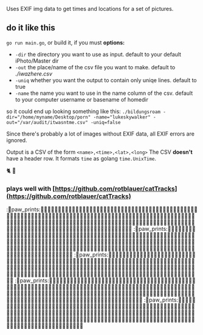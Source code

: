 Uses EXIF img data to get times and locations for a set of pictures.


## do it like this
`go run main.go`, or build it, if you must
__options:__
 - `-dir` the directory you want to use as input. default to your default iPhoto/Master dir
 - `-out` the place/name of the csv file you want to make. default to _./iwazhere.csv_
 - `-uniq` whether you want the output to contain only uniqe lines. default to true
 - `-name` the name you want to use in the name column of the csv. default to your computer username or basename of homedir

so it could end up looking something like this: `./bildungsroam -dir="/home/myname/Desktop/porn" -name="lukeskywalker" -out="/var/audit/itwasntme.csv" -uniq=false`

Since there's probably a lot of images without EXIF data, all EXIF errors are ignored.

Output is a CSV of the form `<name>,<time>,<lat>,<long>`
The CSV __doesn't__ have a header row. 
It formats `time` as golang `time.UnixTime`. 



:cat2: :paw_prints:

### plays well with [https://github.com/rotblauer/catTracks](https://github.com/rotblauer/catTracks)

::paw_prints:paw_prints::paw_prints::paw_prints::paw_prints::paw_prints::paw_prints::paw_prints::paw_prints::paw_prints::paw_prints::paw_prints::paw_prints::paw_prints::paw_prints::paw_prints::paw_prints::paw_prints::paw_prints::paw_prints::paw_prints::paw_prints::paw_prints::paw_prints::paw_prints::paw_prints::paw_prints::paw_prints::paw_prints::paw_prints::paw_prints::paw_prints::paw_prints::paw_prints::paw_prints::paw_prints::paw_prints::paw_prints::paw_prints::paw_prints::paw_prints::paw_prints::paw_prints::paw_prints::paw_prints::paw_prints::paw_prints::paw_prints::paw_prints::paw_prints::paw_prints::paw_prints::paw_prints::paw_prints::paw_prints::paw_prints::paw_prints::paw_prints::paw_prints::paw_prints::paw_prints::paw_prints::paw_prints::paw_prints::paw_prints::paw_prints::paw_prints::paw_prints::paw_prints::paw_prints::paw_prints::paw_prints::paw_prints::paw_prints::paw_prints::paw_prints::paw_prints::paw_prints::paw_prints::paw_prints::paw_prints::paw_prints::paw_prints::paw_prints::paw_prints::paw_prints::paw_prints::paw_prints::paw_prints::paw_prints::paw_prints::paw_prints::paw_prints::paw_prints::paw_prints::paw_prints::paw_prints::paw_prints::paw_prints::paw_prints::paw_prints::paw_prints::paw_prints::paw_prints::paw_prints::paw_prints::paw_prints::paw_prints::paw_prints::paw_prints::paw_prints::paw_prints::paw_prints::paw_prints::paw_prints::paw_prints::paw_prints::paw_prints::paw_prints::paw_prints::paw_prints::paw_prints::paw_prints::paw_prints::paw_prints::paw_prints::paw_prints::paw_prints::paw_prints::paw_prints::paw_prints::paw_prints::paw_prints::paw_prints::paw_prints::paw_prints::paw_prints::paw_prints::paw_prints::paw_prints::paw_prints::paw_prints::paw_prints::paw_prints::paw_prints::paw_prints::paw_prints::paw_prints::paw_prints::paw_prints::paw_prints::paw_prints::paw_prints::paw_prints::paw_prints::paw_prints::paw_prints::paw_prints::paw_prints::paw_prints::paw_prints::paw_prints::paw_prints::paw_prints::paw_prints::paw_prints::paw_prints::paw_prints::paw_prints::paw_prints::paw_prints::paw_prints::paw_prints::paw_prints::paw_prints::paw_prints::paw_prints::paw_prints::paw_prints::paw_prints::paw_prints::paw_prints::paw_prints::paw_prints::paw_prints::paw_prints::paw_prints::paw_prints::paw_prints::paw_prints::paw_prints:
::paw_prints:paw_prints::paw_prints::paw_prints::paw_prints::paw_prints::paw_prints::paw_prints::paw_prints::paw_prints::paw_prints::paw_prints::paw_prints::paw_prints::paw_prints::paw_prints::paw_prints::paw_prints::paw_prints::paw_prints::paw_prints::paw_prints::paw_prints::paw_prints::paw_prints::paw_prints::paw_prints::paw_prints::paw_prints::paw_prints::paw_prints::paw_prints::paw_prints::paw_prints::paw_prints::paw_prints::paw_prints::paw_prints::paw_prints::paw_prints::paw_prints::paw_prints::paw_prints::paw_prints::paw_prints::paw_prints::paw_prints::paw_prints::paw_prints::paw_prints::paw_prints::paw_prints::paw_prints::paw_prints::paw_prints::paw_prints::paw_prints::paw_prints::paw_prints::paw_prints::paw_prints::paw_prints::paw_prints::paw_prints::paw_prints::paw_prints::paw_prints::paw_prints::paw_prints::paw_prints::paw_prints::paw_prints::paw_prints::paw_prints::paw_prints::paw_prints::paw_prints::paw_prints::paw_prints::paw_prints::paw_prints::paw_prints::paw_prints::paw_prints::paw_prints::paw_prints::paw_prints::paw_prints::paw_prints::paw_prints::paw_prints::paw_prints::paw_prints::paw_prints::paw_prints::paw_prints::paw_prints::paw_prints::paw_prints::paw_prints::paw_prints::paw_prints::paw_prints::paw_prints::paw_prints::paw_prints::paw_prints::paw_prints::paw_prints::paw_prints::paw_prints::paw_prints::paw_prints::paw_prints::paw_prints::paw_prints::paw_prints::paw_prints::paw_prints::paw_prints::paw_prints::paw_prints::paw_prints::paw_prints::paw_prints::paw_prints::paw_prints::paw_prints::paw_prints::paw_prints::paw_prints::paw_prints::paw_prints::paw_prints::paw_prints::paw_prints::paw_prints::paw_prints::paw_prints::paw_prints::paw_prints::paw_prints::paw_prints::paw_prints::paw_prints::paw_prints::paw_prints::paw_prints::paw_prints::paw_prints::paw_prints::paw_prints::paw_prints::paw_prints::paw_prints::paw_prints::paw_prints::paw_prints::paw_prints::paw_prints::paw_prints::paw_prints::paw_prints::paw_prints::paw_prints::paw_prints::paw_prints::paw_prints::paw_prints::paw_prints::paw_prints::paw_prints::paw_prints::paw_prints::paw_prints::paw_prints::paw_prints::paw_prints::paw_prints::paw_prints::paw_prints::paw_prints::paw_prints::paw_prints::paw_prints::paw_prints::paw_prints::paw_prints::paw_prints::paw_prints::paw_prints:
::paw_prints:paw_prints::paw_prints::paw_prints::paw_prints::paw_prints::paw_prints::paw_prints::paw_prints::paw_prints::paw_prints::paw_prints::paw_prints::paw_prints::paw_prints::paw_prints::paw_prints::paw_prints::paw_prints::paw_prints::paw_prints::paw_prints::paw_prints::paw_prints::paw_prints::paw_prints::paw_prints::paw_prints::paw_prints::paw_prints::paw_prints::paw_prints::paw_prints::paw_prints::paw_prints::paw_prints::paw_prints::paw_prints::paw_prints::paw_prints::paw_prints::paw_prints::paw_prints::paw_prints::paw_prints::paw_prints::paw_prints::paw_prints::paw_prints::paw_prints::paw_prints::paw_prints::paw_prints::paw_prints::paw_prints::paw_prints::paw_prints::paw_prints::paw_prints::paw_prints::paw_prints::paw_prints::paw_prints::paw_prints::paw_prints::paw_prints::paw_prints::paw_prints::paw_prints::paw_prints::paw_prints::paw_prints::paw_prints::paw_prints::paw_prints::paw_prints::paw_prints::paw_prints::paw_prints::paw_prints::paw_prints::paw_prints::paw_prints::paw_prints::paw_prints::paw_prints::paw_prints::paw_prints::paw_prints::paw_prints::paw_prints::paw_prints::paw_prints::paw_prints::paw_prints::paw_prints::paw_prints::paw_prints::paw_prints::paw_prints::paw_prints::paw_prints::paw_prints::paw_prints::paw_prints::paw_prints::paw_prints::paw_prints::paw_prints::paw_prints::paw_prints::paw_prints::paw_prints::paw_prints::paw_prints::paw_prints::paw_prints::paw_prints::paw_prints::paw_prints::paw_prints::paw_prints::paw_prints::paw_prints::paw_prints::paw_prints::paw_prints::paw_prints::paw_prints::paw_prints::paw_prints::paw_prints::paw_prints::paw_prints::paw_prints::paw_prints::paw_prints::paw_prints::paw_prints::paw_prints::paw_prints::paw_prints::paw_prints::paw_prints::paw_prints::paw_prints::paw_prints::paw_prints::paw_prints::paw_prints::paw_prints::paw_prints::paw_prints::paw_prints::paw_prints::paw_prints::paw_prints::paw_prints::paw_prints::paw_prints::paw_prints::paw_prints::paw_prints::paw_prints::paw_prints::paw_prints::paw_prints::paw_prints::paw_prints::paw_prints::paw_prints::paw_prints::paw_prints::paw_prints::paw_prints::paw_prints::paw_prints::paw_prints::paw_prints::paw_prints::paw_prints::paw_prints::paw_prints::paw_prints::paw_prints::paw_prints::paw_prints::paw_prints::paw_prints::paw_prints::paw_prints:
::paw_prints:paw_prints::paw_prints::paw_prints::paw_prints::paw_prints::paw_prints::paw_prints::paw_prints::paw_prints::paw_prints::paw_prints::paw_prints::paw_prints::paw_prints::paw_prints::paw_prints::paw_prints::paw_prints::paw_prints::paw_prints::paw_prints::paw_prints::paw_prints::paw_prints::paw_prints::paw_prints::paw_prints::paw_prints::paw_prints::paw_prints::paw_prints::paw_prints::paw_prints::paw_prints::paw_prints::paw_prints::paw_prints::paw_prints::paw_prints::paw_prints::paw_prints::paw_prints::paw_prints::paw_prints::paw_prints::paw_prints::paw_prints::paw_prints::paw_prints::paw_prints::paw_prints::paw_prints::paw_prints::paw_prints::paw_prints::paw_prints::paw_prints::paw_prints::paw_prints::paw_prints::paw_prints::paw_prints::paw_prints::paw_prints::paw_prints::paw_prints::paw_prints::paw_prints::paw_prints::paw_prints::paw_prints::paw_prints::paw_prints::paw_prints::paw_prints::paw_prints::paw_prints::paw_prints::paw_prints::paw_prints::paw_prints::paw_prints::paw_prints::paw_prints::paw_prints::paw_prints::paw_prints::paw_prints::paw_prints::paw_prints::paw_prints::paw_prints::paw_prints::paw_prints::paw_prints::paw_prints::paw_prints::paw_prints::paw_prints::paw_prints::paw_prints::paw_prints::paw_prints::paw_prints::paw_prints::paw_prints::paw_prints::paw_prints::paw_prints::paw_prints::paw_prints::paw_prints::paw_prints::paw_prints::paw_prints::paw_prints::paw_prints::paw_prints::paw_prints::paw_prints::paw_prints::paw_prints::paw_prints::paw_prints::paw_prints::paw_prints::paw_prints::paw_prints::paw_prints::paw_prints::paw_prints::paw_prints::paw_prints::paw_prints::paw_prints::paw_prints::paw_prints::paw_prints::paw_prints::paw_prints::paw_prints::paw_prints::paw_prints::paw_prints::paw_prints::paw_prints::paw_prints::paw_prints::paw_prints::paw_prints::paw_prints::paw_prints::paw_prints::paw_prints::paw_prints::paw_prints::paw_prints::paw_prints::paw_prints::paw_prints::paw_prints::paw_prints::paw_prints::paw_prints::paw_prints::paw_prints::paw_prints::paw_prints::paw_prints::paw_prints::paw_prints::paw_prints::paw_prints::paw_prints::paw_prints::paw_prints::paw_prints::paw_prints::paw_prints::paw_prints::paw_prints::paw_prints::paw_prints::paw_prints::paw_prints::paw_prints::paw_prints::paw_prints::paw_prints::paw_prints:
::paw_prints:paw_prints::paw_prints::paw_prints::paw_prints::paw_prints::paw_prints::paw_prints::paw_prints::paw_prints::paw_prints::paw_prints::paw_prints::paw_prints::paw_prints::paw_prints::paw_prints::paw_prints::paw_prints::paw_prints::paw_prints::paw_prints::paw_prints::paw_prints::paw_prints::paw_prints::paw_prints::paw_prints::paw_prints::paw_prints::paw_prints::paw_prints::paw_prints::paw_prints::paw_prints::paw_prints::paw_prints::paw_prints::paw_prints::paw_prints::paw_prints::paw_prints::paw_prints::paw_prints::paw_prints::paw_prints::paw_prints::paw_prints::paw_prints::paw_prints::paw_prints::paw_prints::paw_prints::paw_prints::paw_prints::paw_prints::paw_prints::paw_prints::paw_prints::paw_prints::paw_prints::paw_prints::paw_prints::paw_prints::paw_prints::paw_prints::paw_prints::paw_prints::paw_prints::paw_prints::paw_prints::paw_prints::paw_prints::paw_prints::paw_prints::paw_prints::paw_prints::paw_prints::paw_prints::paw_prints::paw_prints::paw_prints::paw_prints::paw_prints::paw_prints::paw_prints::paw_prints::paw_prints::paw_prints::paw_prints::paw_prints::paw_prints::paw_prints::paw_prints::paw_prints::paw_prints::paw_prints::paw_prints::paw_prints::paw_prints::paw_prints::paw_prints::paw_prints::paw_prints::paw_prints::paw_prints::paw_prints::paw_prints::paw_prints::paw_prints::paw_prints::paw_prints::paw_prints::paw_prints::paw_prints::paw_prints::paw_prints::paw_prints::paw_prints::paw_prints::paw_prints::paw_prints::paw_prints::paw_prints::paw_prints::paw_prints::paw_prints::paw_prints::paw_prints::paw_prints::paw_prints::paw_prints::paw_prints::paw_prints::paw_prints::paw_prints::paw_prints::paw_prints::paw_prints::paw_prints::paw_prints::paw_prints::paw_prints::paw_prints::paw_prints::paw_prints::paw_prints::paw_prints::paw_prints::paw_prints::paw_prints::paw_prints::paw_prints::paw_prints::paw_prints::paw_prints::paw_prints::paw_prints::paw_prints::paw_prints::paw_prints::paw_prints::paw_prints::paw_prints::paw_prints::paw_prints::paw_prints::paw_prints::paw_prints::paw_prints::paw_prints::paw_prints::paw_prints::paw_prints::paw_prints::paw_prints::paw_prints::paw_prints::paw_prints::paw_prints::paw_prints::paw_prints::paw_prints::paw_prints::paw_prints::paw_prints::paw_prints::paw_prints::paw_prints::paw_prints::paw_prints:
